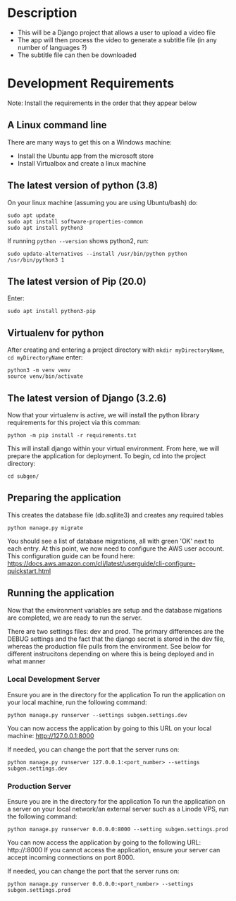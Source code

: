 # Description
* This will be a Django project that allows a user to upload a video file 
* The app will then process the video to generate a subtitle file (in any number of languages ?)
* The subtitle file can then be downloaded

# Development Requirements
Note: Install the requirements in the order that they appear below
## A Linux command line
There are many ways to get this on a Windows machine: 
  - Install the Ubuntu app from the microsoft store 
  - Install Virtualbox and create a linux machine

## The latest version of python (3.8)
On your linux machine (assuming you are using Ubuntu/bash) do:
  ```
  sudo apt update
  sudo apt install software-properties-common
  sudo apt install python3
  ```
  If running `python --version` shows python2, run: 
  ```
  sudo update-alternatives --install /usr/bin/python python /usr/bin/python3 1
  ```
## The latest version of Pip (20.0)
Enter:
  ```
  sudo apt install python3-pip
  ```
## Virtualenv for python
After creating and entering a project directory with `mkdir myDirectoryName`, `cd myDirectoryName` enter:
  ```
  python3 -m venv venv
  source venv/bin/activate
  ```
## The latest version of Django (3.2.6)
Now that your virtualenv is active, we will install the python library requirements for this project via this comman:
  ```
  python -m pip install -r requirements.txt
  ```
This will install django within your virtual environment. From here, we will prepare the application for deployment. To begin, cd into the project directory:

  ```
  cd subgen/
  ```

## Preparing the application 
This creates the database file (db.sqllite3) and creates any required tables
  ```
  python manage.py migrate
  ```
You should see a list of database migrations, all with green 'OK' next to each entry. At this point, we now need to configure the AWS user account. This configuration guide can be found here: https://docs.aws.amazon.com/cli/latest/userguide/cli-configure-quickstart.html


## Running the application
Now that the environment variables are setup and the database migations are completed, we are ready to run the server.

There are two settings files: dev and prod. The primary differences are the DEBUG settings and the fact that the django secret is stored in the dev file, whereas the production file pulls from the environment. See below for different instrucitons depending on where this is being deployed and in what manner

### Local Development Server
Ensure you are in the directory for the application
To run the application on your local machine, run the following command:
  ```
  python manage.py runserver --settings subgen.settings.dev
  ```
You can now access the application by going to this URL on your local machine: http://127.0.0.1:8000

If needed, you can change the port that the server runs on:
  ```
  python manage.py runserver 127.0.0.1:<port_number> --settings subgen.settings.dev
  ```

### Production Server
Ensure you are in the directory for the application
To run the application on a server on your local network/an external server such as a Linode VPS, run the following command:
  ```
  python manage.py runserver 0.0.0.0:8000 --setting subgen.settings.prod
  ```
You can now access the application by going to the following URL: http://<ip address of machine>:8000
If you cannot access the application, ensure your server can accept incoming connections on port 8000.

If needed, you can change the port that the server runs on:
  ```
  python manage.py runserver 0.0.0.0:<port_number> --settings subgen.settings.prod
  ```

